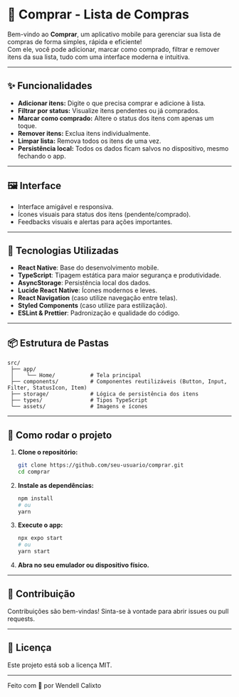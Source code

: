 # 🛒 Comprar - Lista de Compras

Bem-vindo ao **Comprar**, um aplicativo mobile para gerenciar sua lista de compras de forma simples, rápida e eficiente!  
Com ele, você pode adicionar, marcar como comprado, filtrar e remover itens da sua lista, tudo com uma interface moderna e intuitiva.

---

## ✨ Funcionalidades

- **Adicionar itens:** Digite o que precisa comprar e adicione à lista.
- **Filtrar por status:** Visualize itens pendentes ou já comprados.
- **Marcar como comprado:** Altere o status dos itens com apenas um toque.
- **Remover itens:** Exclua itens individualmente.
- **Limpar lista:** Remova todos os itens de uma vez.
- **Persistência local:** Todos os dados ficam salvos no dispositivo, mesmo fechando o app.

---

## 🖼️ Interface

- Interface amigável e responsiva.
- Ícones visuais para status dos itens (pendente/comprado).
- Feedbacks visuais e alertas para ações importantes.

---

## 🚀 Tecnologias Utilizadas

- **React Native**: Base do desenvolvimento mobile.
- **TypeScript**: Tipagem estática para maior segurança e produtividade.
- **AsyncStorage**: Persistência local dos dados.
- **Lucide React Native**: Ícones modernos e leves.
- **React Navigation** (caso utilize navegação entre telas).
- **Styled Components** (caso utilize para estilização).
- **ESLint & Prettier**: Padronização e qualidade do código.

---

## 📦 Estrutura de Pastas

```
src/
 ├── app/
 │    └── Home/           # Tela principal
 ├── components/          # Componentes reutilizáveis (Button, Input, Filter, StatusIcon, Item)
 ├── storage/             # Lógica de persistência dos itens
 ├── types/               # Tipos TypeScript
 └── assets/              # Imagens e ícones
```

---

## 📲 Como rodar o projeto

1. **Clone o repositório:**
   ```bash
   git clone https://github.com/seu-usuario/comprar.git
   cd comprar
   ```

2. **Instale as dependências:**
   ```bash
   npm install
   # ou
   yarn
   ```

3. **Execute o app:**
   ```bash
   npx expo start
   # ou
   yarn start
   ```

4. **Abra no seu emulador ou dispositivo físico.**

---

## 🤝 Contribuição

Contribuições são bem-vindas! Sinta-se à vontade para abrir issues ou pull requests.

---

## 📝 Licença

Este projeto está sob a licença MIT.

---

Feito com 💙 por Wendell Calixto